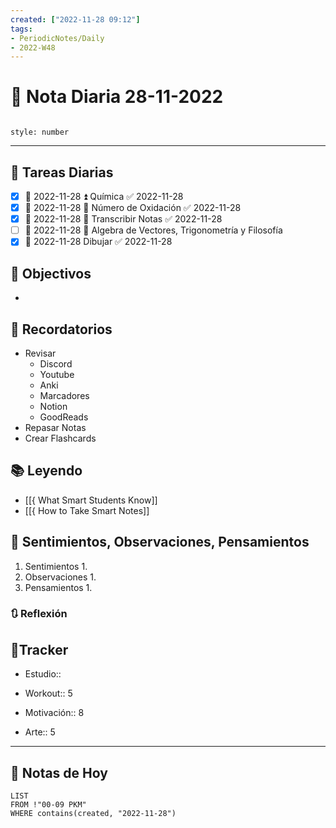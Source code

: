 ```yaml
---
created: ["2022-11-28 09:12"]
tags:
- PeriodicNotes/Daily
- 2022-W48
---
```


# 📅 Nota Diaria 28-11-2022
```toc

style: number

```

---
## 🔷 Tareas Diarias
- [x] 📅 2022-11-28 ⏫ Química ✅ 2022-11-28
- [x] 📅 2022-11-28 🔼 Número de Oxidación ✅ 2022-11-28
- [x] 📅 2022-11-28 🔼 Transcribir Notas ✅ 2022-11-28
- [ ] 📅 2022-11-28 🔽 Algebra de Vectores, Trigonometría y Filosofía
- [x] 📅 2022-11-28 Dibujar ✅ 2022-11-28

## 🎯 Objectivos
- 
## 📕 Recordatorios
- Revisar
	- Discord
	- Youtube
	- Anki
	- Marcadores
	- Notion
	- GoodReads
- Repasar Notas
- Crear Flashcards

## 📚 Leyendo
- [[{ What Smart Students Know]]
- [[{ How to Take Smart Notes]]
## 💬 Sentimientos, Observaciones, Pensamientos 
1. Sentimientos
	1. 
2. Observaciones
	1. 
3. Pensamientos
	1. 
### 🔃 Reflexión

## 🔷Tracker

- Estudio::

- Workout:: 5

- Motivación:: 8

- Arte:: 5
---

## 📅 Notas de Hoy
```dataview
LIST 
FROM !"00-09 PKM" 
WHERE contains(created, "2022-11-28")
```